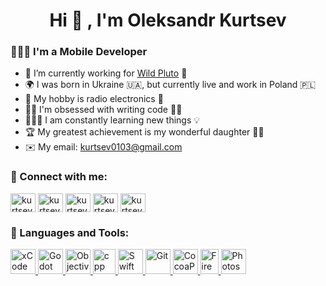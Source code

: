 <h1 align="center">Hi 👋 , I'm Oleksandr Kurtsev</h1>

<h3 align="left">👨🏻‍💻 I'm a Mobile Developer</h3>

- 💼 I’m currently working for [Wild Pluto](https://github.com/Wild-Pluto) 🏢
- 🌍 I was born in Ukraine 🇺🇦, but currently live and work in Poland 🇵🇱
- 🎲 My hobby is radio electronics 🔋
- 😵‍💫 I'm obsessed with writing code ✍🏻
- 👨🏻‍🎓 I am constantly learning new things 💡
- 🏆 My greatest achievement is my wonderful daughter 👧🏻
- ✉️ My email: kurtsev0103@gmail.com

<h3 align="left">🔗 Connect with me:</h3>

<p align="left">
  <a href="https://linkedin.com/in/kurtsev0103" target="blank"><img align="center" src="https://cdn.jsdelivr.net/npm/simple-icons@3.0.1/icons/linkedin.svg" alt="kurtsev0103" height="30" width="40" /></a>
  <a href="https://facebook.com/kurtsev0103" target="blank"><img align="center" src="https://cdn.jsdelivr.net/npm/simple-icons@3.13.0/icons/facebook.svg" alt="kurtsev0103" height="30" width="40" /></a>
  <a href="https://instagram.com/kurtsev0103" target="blank"><img align="center" src="https://cdn.jsdelivr.net/npm/simple-icons@3.0.1/icons/instagram.svg" alt="kurtsev0103" height="30" width="40" /></a>
  <a href="https://twitter.com/kurtsev0103" target="blank"><img align="center" src="https://cdn.jsdelivr.net/npm/simple-icons@3.13.0/icons/twitter.svg" alt="kurtsev0103" height="30" width="40" /></a>
  <a href="https://www.reddit.com/user/kurtsev0103" target="blank"><img align="center" src="https://cdn.jsdelivr.net/npm/simple-icons@3.13.0/icons/reddit.svg" alt="kurtsev0103" height="30" width="40" /></a>
</p>

<h3 align="left">🎯 Languages and Tools:</h3>

<p align="left">
    <a href="https://developer.apple.com/xcode/" target="_blank"> <img src="https://user-images.githubusercontent.com/27446881/135685149-4700fd33-09db-466a-a3b2-396397c83562.png" alt="xCode" width="40" height="40"/> </a>
  <a href="https://godotengine.org" target="_blank"> <img src="https://user-images.githubusercontent.com/27446881/135688140-62692295-5582-47b7-ab1e-11ed1a9686d3.png" alt="Godot" width="40" height="40"/> </a>
  <a href="https://ru.wikipedia.org/wiki/Objective-C" target="_blank"> <img src="https://user-images.githubusercontent.com/27446881/135686272-dc4ca0bd-73d2-4d84-90bf-a32a8412e79a.png" alt="Objective-C" width="40" height="40"/> </a>
  <a href="https://isocpp.org" target="_blank"> <img src="https://user-images.githubusercontent.com/27446881/135687743-a9473e5c-85d0-4b91-ba3a-1c7db13fff6e.png" alt="cpp" width="36" height="40"/> </a>
  <a href="https://developer.apple.com/swift/" target="_blank"> <img src="https://user-images.githubusercontent.com/27446881/135686626-fd2e87f4-a048-4d81-ba98-762671fea766.png" alt="Swift" width="40" height="40"/> </a>
  <a href="https://git-scm.com" target="_blank"> <img src="https://user-images.githubusercontent.com/27446881/135688703-f42ff27a-d6c5-45e9-8283-278f79e8eac5.png" alt="Git" width="40" height="40"/> </a>
  <a href="https://cocoapods.org" target="_blank"> <img src="https://user-images.githubusercontent.com/27446881/135689067-fa658a92-df99-4315-88ae-dd8b440dcd31.png" alt="CocoaPods" width="40" height="40"/> </a>
  <a href="https://firebase.google.com" target="_blank"> <img src="https://user-images.githubusercontent.com/27446881/135689254-a31c210e-47cc-4ae4-9ec4-a988ac96aecf.png" alt="Firebase" width="29" height="40"/> </a>
  <a href="https://www.adobe.com/products/photoshop.html" target="_blank"> <img src="https://user-images.githubusercontent.com/27446881/135688392-c3a9af0a-8429-4b25-9c55-3c816cbd16c7.png" alt="Photoshop" width="40" height="40"/> </a>
</p>
